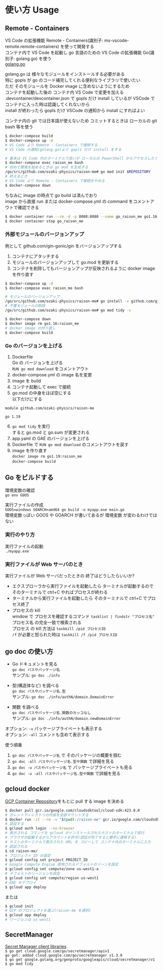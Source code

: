 # 使い方 Usage
## Remote - Containers
VS Code の拡張機能 Remote - Containers(識別子: ms-vscode-remote.remote-containers) を使って開発する  
コンテナ内で VS Code を起動し go 言語のための VS Code の拡張機能 Go(識別子: golang.go) を使う  
[golang.go](https://marketplace.visualstudio.com/items?itemName=golang.Go)  

golang.go は 様々なモジュールをインストールする必要がある  
特に gopls が go のコード補完してくれる便利なライブラリで使いたい  
ただ そのモジュールを Docker image に含めないようにするため  
コンテナを起動した後の コンテナ内 VS Code で変更を加える  
.devcontainer/devcontainer.json で gopls だけ install しているが VSCode でコンテナに入った時は認識してくれないから  
install が終わったら gopls だけ VSCode の通知から install にすればよい  

コンテナ内の git では日本語が使えないため コミットするときは ローカルの git bash 等を使う  
```bash
$ docker-compose build
$ docker-compose up -d
# VS Code より Remote - Containers で接続する
# VS Code の通知(golang.go)より gopls だけ install をする

# 基本は VS Code 内のターミナルで良いが ローカルの PowerShell からアクセスしたくなった場合
$ docker-compose exec raison_me bash
# 初めて開発を始めるときは go mod を生成する
/go/src/github.com/ozaki-physics/raison-me# go mod init $REPOSITORY
# 終えるとき
# VS Code より Remote - Containers で接続をやめる
$ docker-compose down
```

ちなみに image の時点で go build は済んでおり  
image から直接 run または docker-compose.yml の command をコメントアウトで確認できる  
```bash
$ docker container run --rm -d -p 8080:8080 --name go_raison_me go1.16:raison_me
$ docker container stop go_raison_me
```

### 外部モジュールのバージョンアップ
例として github.com/gin-gonic/gin をバージョンアップする  
1. コンテナにアタッチする
2. モジュールのバージョンアップして go.mod を更新する
3. コンテナを削除してもバージョンアップが反映されるように docker image を作り直す

```bash
$ docker-compose up -d
$ docker-compose exec raison_me bash

# モジュールのバージョンアップ
/go/src/github.com/ozaki-physics/raison-me# go install -v github.com/gin-gonic/gin
# 不要モジュールの削除
/go/src/github.com/ozaki-physics/raison-me# go mod tidy -v

$ docker-compose down
$ docker image rm go1.16:raison_me
# docker image の作り直し
$ docker-compose build
```

### Go のバージョンを上げる
1. Dockerfile  
Go の バージョンを上げる  
`RUN go mod download` をコメントアウト  
2. docker-compose.yml の image 名を変更  
3. image を build  
4. コンテナ起動して exec で接続  
5. go.mod の中身をほぼ空にする  
以下だけにする  
```
module github.com/ozaki-physics/raison-me

go 1.19
```
6. `go mod tidy` を実行  
すると go.mod と go.sum が変更される  
7. app.yaml の GAE のバージョンを上げる  
8. Dockerfile で `RUN go mod download` のコメントアウトを戻す  
9. image を作り直す  
`docker image rm go1.19:raison_me`  
`docker-compose build`  

## Go をビルドする
環境変数の確認  
`go env GOOS`  

実行ファイルの作成  
`GOOS=windows GOARCH=amd64 go build -o myapp.exe main.go`  
環境変数っぽい GOOS や GOARCH が書いてあるが 環境変数 が変わるわけではない  

### 実行のやり方
実行ファイルの起動  
`./myapp.exe`  

### 実行ファイルが Web サーバのとき
実行ファイルが Web サーバだったときの 終了はどうしたらいいか?  
- エクスプローラから実行ファイルを起動したら ターミナルが起動するので そのターミナルで ctrl+C やればプロセスが終わる  
- ターミナルから実行ファイルを起動したら そのターミナルで ctrl+C でプロセス終了  
- プロセスの kill  
window で プロセスを確認するコマンド `tasklist | findstr "プロセス名"`  
プロセス名 の完全一致で検索される  
プロセス の kill 方法は `taskkill /pid プロセスID`  
`/f` が必要と怒られた時は `taskkill /f /pid プロセスID`  

## go doc の使い方
- Go ドキュメントを見る  
`go doc パスやパッケージ名`  
サンプル: `go doc ./info`  

- 型(構造体など) を調べる  
`go doc パスやパッケージ名.型`  
サンプル: `go doc ./info/authN/domain.DomainError`  

- 関数 を調べる  
`go doc パスやパッケージ名.関数のカッコなし`  
サンプル: `go doc ./info/authN/domain.newDomainError`  

オプション: `-u` パッケージプライベートも表示する  
オプション: `-all` コメントも含めて表示する  

使う順番  
1. `go doc パスやパッケージ名` で そのパッケージの概要を掴む  
2. `go doc -all パスやパッケージ名.型や関数` で詳細を見る  
3. `go doc -u パスやパッケージ名` で パッケージプライベートも見る  
4. `go doc -u -all パスやパッケージ名.型や関数` で詳細を見る  

## gcloud docker
[GCP Container Repository](https://console.cloud.google.com/gcr/images/google.com:cloudsdktool/GLOBAL/cloud-sdk?authuser=9)をもとに pull する image を決める  
```bash
$ docker pull gcr.io/google.com/cloudsdktool/cloud-sdk:423.0.0
# カレントディレクトリの内容を全部マウントする
$ docker run -it --rm -v "$(pwd):/raison-me" gcr.io/google.com/cloudsdktool/cloud-sdk:423.0.0 bash
# 認証する
$ gcloud auth login --no-browser
# 表示される コマンドを gcloud がインストールされたホストのターミナルで実行
# ブラウザが起動するからアカウントを許可(認証が完了すると勝手に遷移する)
# ホストのターミナルで表示された URL を コピーして コンテナ内のターミナルに入力
# 認証される
$ cd raison-me/
# プロジェクト ID の設定
$ gcloud config set project PROJECT_ID
# Google Compute Engine 使用されるデフォルトのゾーンを設定
$ gcloud config set compute/zone us-west1-a
# デフォルトのリージョンを設定
$ gcloud config set compute/region us-west1
# GAE をデプロイ
$ gcloud app deploy
```
または  
```bash
$ gcloud init
# GCP のプロジェクトを選ぶ(raison-me を選択)
$ gcloud app deploy
# リージョンは us-west1
```

## SecretManager
[Secret Manager client libraries](https://cloud.google.com/secret-manager/docs/reference/libraries#client-libraries-install-go)  
`$ go get cloud.google.com/go/secretmanager/apiv1`  
`go get: added cloud.google.com/go/secretmanager v1.3.0`  
`$ go get google.golang.org/genproto/googleapis/cloud/secretmanager/v1`  
`$ go mod tidy`  
